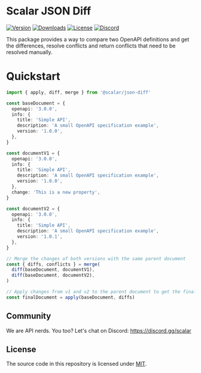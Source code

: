 # Scalar JSON Diff

[![Version](https://img.shields.io/npm/v/%40scalar/json-diff)](https://www.npmjs.com/package/@scalar/json-diff)
[![Downloads](https://img.shields.io/npm/dm/%40scalar/json-diff)](https://www.npmjs.com/package/@scalar/json-diff)
[![License](https://img.shields.io/npm/l/%40scalar%2Fjson-diff)](https://www.npmjs.com/package/@scalar/json-diff)
[![Discord](https://img.shields.io/discord/1135330207960678410?style=flat&color=5865F2)](https://discord.gg/scalar)

This package provides a way to compare two OpenAPI definitions and get the differences, resolve conflicts and return conflicts that need to be resolved manually.

# Quickstart

```ts
import { apply, diff, merge } from '@scalar/json-diff'

const baseDocument = {
  openapi: '3.0.0',
  info: {
    title: 'Simple API',
    description: 'A small OpenAPI specification example',
    version: '1.0.0',
  },
}

const documentV1 = {
  openapi: '3.0.0',
  info: {
    title: 'Simple API',
    description: 'A small OpenAPI specification example',
    version: '1.0.0',
  },
  change: 'This is a new property',
}

const documentV2 = {
  openapi: '3.0.0',
  info: {
    title: 'Simple API',
    description: 'A small OpenAPI specification example',
    version: '1.0.1',
  },
}

// Merge the changes of both versions with the same parent document
const { diffs, conflicts } = merge(
  diff(baseDocument, documentV1),
  diff(baseDocument, documentV2),
)

// Apply changes from v1 and v2 to the parent document to get the final document
const finalDocument = apply(baseDocument, diffs)
```

## Community

We are API nerds. You too? Let's chat on Discord: <https://discord.gg/scalar>

## License

The source code in this repository is licensed under [MIT](https://github.com/scalar/scalar/blob/main/LICENSE).
